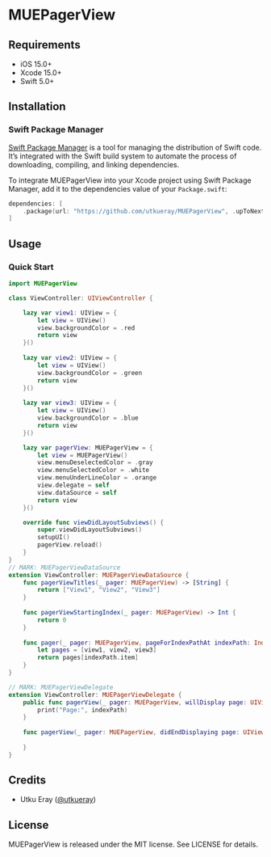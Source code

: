 # MUEPagerView

## Requirements

- iOS 15.0+
- Xcode 15.0+
- Swift 5.0+

## Installation

### Swift Package Manager

[Swift Package Manager](https://swift.org/package-manager/) is a tool for managing the distribution of Swift code. It’s integrated with the Swift build system to automate the process of downloading, compiling, and linking dependencies.

To integrate MUEPagerView into your Xcode project using Swift Package Manager, add it to the dependencies value of your `Package.swift`:

```swift
dependencies: [
    .package(url: "https://github.com/utkueray/MUEPagerView", .upToNextMajor(from: "0.1.0"))
]
```

## Usage

### Quick Start

```swift
import MUEPagerView

class ViewController: UIViewController {

    lazy var view1: UIView = {
        let view = UIView()
        view.backgroundColor = .red
        return view
    }()
    
    lazy var view2: UIView = {
        let view = UIView()
        view.backgroundColor = .green
        return view
    }()
    
    lazy var view3: UIView = {
        let view = UIView()
        view.backgroundColor = .blue
        return view
    }()

    lazy var pagerView: MUEPagerView = {
        let view = MUEPagerView()
        view.menuDeselectedColor = .gray
        view.menuSelectedColor = .white
        view.menuUnderLineColor = .orange
        view.delegate = self
        view.dataSource = self
        return view
    }()

    override func viewDidLayoutSubviews() {
        super.viewDidLayoutSubviews()
        setupUI()
        pagerView.reload()
    }
}
// MARK: MUEPagerViewDataSource
extension ViewController: MUEPagerViewDataSource {
    func pagerViewTitles(_ pager: MUEPagerView) -> [String] {
        return ["View1", "View2", "View3"]
    }
    
    func pagerViewStartingIndex(_ pager: MUEPagerView) -> Int {
        return 0
    }
    
    func pager(_ pager: MUEPagerView, pageForIndexPathAt indexPath: IndexPath) -> UIView {
        let pages = [view1, view2, view3]
        return pages[indexPath.item]
    }
}

// MARK: MUEPagerViewDelegate
extension ViewController: MUEPagerViewDelegate {
    public func pagerView(_ pager: MUEPagerView, willDisplay page: UIView, forItemAt indexPath: IndexPath) {
        print("Page:", indexPath)
    }
    
    func pagerView(_ pager: MUEPagerView, didEndDisplaying page: UIView, forItemAt indexPath: IndexPath) {
        
    }
}
```
## Credits

- Utku Eray ([@utkueray](https://github.com/utkueray))

## License

MUEPagerView is released under the MIT license. See LICENSE for details.
